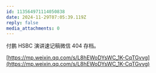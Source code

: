 ```yaml
---
id: 113564971114050838
date: 2024-11-29T07:05:39.119Z
reply: false
media_attachments: 0
---
```


付鹏 HSBC 演讲速记稿微信 404 存档。

[https://mp.weixin.qq.com/s/L8hEWoDYsWC_1K-CqTGvvg](https://mp.weixin.qq.com/s/L8hEWoDYsWC_1K-CqTGvvg)


